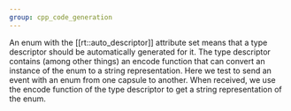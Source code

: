 ```yaml
---
group: cpp_code_generation
---
```

An enum with the [[rt::auto_descriptor]] attribute set means that a type descriptor should be automatically generated for it. The type descriptor contains (among other things) an encode function that can convert an instance of the enum to a string representation. Here we test to send an event with an enum from one capsule to another. When received, we use the encode function of the type descriptor to get a string representation of the enum.